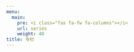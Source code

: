 ```yaml
---
menu:
  main:
    pre: <i class="fas fa-fw fa-columns"></i>
    url: series
    weight: 40
title: 专栏
---
```

